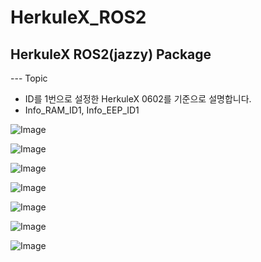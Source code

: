 # HerkuleX_ROS2
## HerkuleX ROS2(jazzy) Package


--- Topic 
- ID를 1번으로 설정한 HerkuleX 0602를 기준으로 설명합니다.
- Info_RAM_ID1, Info_EEP_ID1


![Image](https://github.com/user-attachments/assets/b881dc5a-61f4-4cc8-9e27-f5fcf019069e)


![Image](https://github.com/user-attachments/assets/8e8149b3-cb1e-430e-9ec1-8826ca599ae3)


![Image](https://github.com/user-attachments/assets/79c58a6e-eee7-4d63-a29e-67b4574163b7)


![Image](https://github.com/user-attachments/assets/139c6a13-878d-48ea-b746-14ddb3ea4d4b)


![Image](https://github.com/user-attachments/assets/7622a8e9-a7c0-4961-806e-adcd63adbdcc)


![Image](https://github.com/user-attachments/assets/cf578090-2954-492e-a278-928f23890b97)


![Image](https://github.com/user-attachments/assets/d521adab-bcde-4fe8-be90-cf432d56b1d2)

